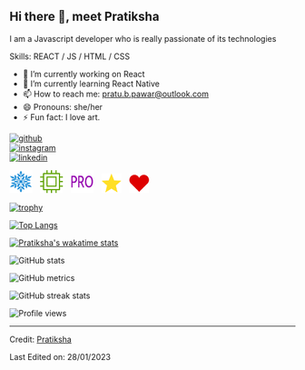 ## Hi there 👋, meet Pratiksha
I am a Javascript developer who is really passionate of its technologies

Skills: REACT / JS / HTML / CSS

- 🔭 I’m currently working on React 
- 🌱 I’m currently learning React Native 
- 📫 How to reach me: pratu.b.pawar@outlook.com
- 😄 Pronouns: she/her 
- ⚡ Fun fact: I love art. 


[<img src='https://cdn.jsdelivr.net/npm/simple-icons@3.0.1/icons/github.svg' alt='github' height='40'>](https://github.com/pratu-pawar)  
[<img src='https://cdn.jsdelivr.net/npm/simple-icons@3.0.1/icons/instagram.svg' alt='instagram' height='40'>](https://www.instagram.com/pratu_3498/)  
[<img src='https://cdn.jsdelivr.net/npm/simple-icons@3.0.1/icons/linkedin.svg' alt='linkedin' height='40'>](https://www.linkedin.com/in/pratiksha-pawar-86a09a264/)  

<a href='https://archiveprogram.github.com/'><img src='https://raw.githubusercontent.com/acervenky/animated-github-badges/master/assets/acbadge.gif' width='40' height='40'></a> <a href='https://docs.github.com/en/developers'><img src='https://raw.githubusercontent.com/acervenky/animated-github-badges/master/assets/devbadge.gif' width='40' height='40'></a> <a href='https://github.com/pricing'><img src='https://raw.githubusercontent.com/acervenky/animated-github-badges/master/assets/pro.gif' width='40' height='40'></a> <a href='https://stars.github.com/'><img src='https://raw.githubusercontent.com/acervenky/animated-github-badges/master/assets/starbadge.gif' width='35' height='35'></a> <a href='https://docs.github.com/en/github/supporting-the-open-source-community-with-github-sponsors'><img src='https://raw.githubusercontent.com/acervenky/animated-github-badges/master/assets/sponsorbadge.gif' width='35' height='35'></a> 

[![trophy](https://github-profile-trophy.vercel.app/?username=pratu-pawar)](https://github.com/ryo-ma/github-profile-trophy)

[![Top Langs](https://github-readme-stats.vercel.app/api/top-langs/?username=pratu-pawar)](https://github.com/anuraghazra/github-readme-stats)

[![Pratiksha's wakatime stats](https://github-readme-stats.vercel.app/api/wakatime?username=pratu-pawar)](https://github.com/anuraghazra/github-readme-stats)

![GitHub stats](https://github-readme-stats.vercel.app/api?username=pratu-pawar&show_icons=true&count_private=true&theme=tokyonight)

![GitHub metrics](https://metrics.lecoq.io/pratu-pawar)  

![GitHub streak stats](https://github-readme-streak-stats.herokuapp.com/?user=pratu-pawar)  

![Profile views](https://gpvc.arturio.dev/pratu-pawar)  

------
Credit: [Pratiksha](https://www.github.com/pratu-pawar)

Last Edited on: 28/01/2023
